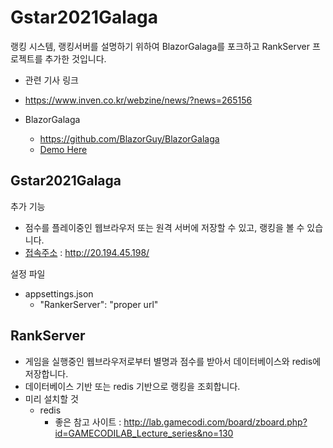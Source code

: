 # Gstar2021Galaga

랭킹 시스템, 랭킹서버를 설명하기 위하여  BlazorGalaga를 포크하고 RankServer 프로젝트를 추가한 것입니다. 

* 관련 기사 링크
 * https://www.inven.co.kr/webzine/news/?news=265156

* BlazorGalaga 
  * https://github.com/BlazorGuy/BlazorGalaga
  * [Demo Here](https://blazorguy.net/Blazor/BlazorGalaga/)

## Gstar2021Galaga

추가 기능

* 점수를 플레이중인 웹브라우저 또는 원격 서버에 저장할 수 있고, 랭킹을 볼 수 있습니다. 
* [접속주소](http://20.194.45.198/) : http://20.194.45.198/

설정 파일
* appsettings.json
  * "RankerServer": "proper url"

## RankServer

* 게임을 실행중인 웹브라우저로부터 별명과 점수를 받아서 데이터베이스와 redis에 저장합니다.
* 데이터베이스 기반 또는 redis 기반으로 랭킹을 조회합니다. 
* 미리 설치할 것
  * redis
    * 좋은 참고 사이트 : http://lab.gamecodi.com/board/zboard.php?id=GAMECODILAB_Lecture_series&no=130





  


